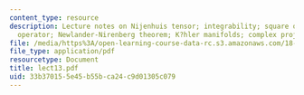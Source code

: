 ```yaml
---
content_type: resource
description: Lecture notes on Nijenhuis tensor; integrability; square of the dbar
  operator; Newlander-Nirenberg theorem; K?hler manifolds; complex projective space.
file: /media/https%3A/open-learning-course-data-rc.s3.amazonaws.com/18-966-geometry-of-manifolds-spring-2007/33b370155e45b55bca24c9d01305c079_lect13.pdf
file_type: application/pdf
resourcetype: Document
title: lect13.pdf
uid: 33b37015-5e45-b55b-ca24-c9d01305c079
---
```

